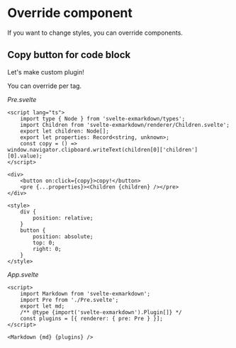 # Override component

If you want to change styles, you can override components.

## Copy button for code block

Let's make custom plugin!

You can override per tag.

_Pre.svelte_

```svelte
<script lang="ts">
	import type { Node } from 'svelte-exmarkdown/types';
	import Children from 'svelte-exmarkdown/renderer/Children.svelte';
	export let children: Node[];
	export let properties: Record<string, unknown>;
	const copy = () => window.navigator.clipboard.writeText(children[0]['children'][0].value);
</script>

<div>
	<button on:click={copy}>copy!</button>
	<pre {...properties}><Children {children} /></pre>
</div>

<style>
	div {
		position: relative;
	}
	button {
		position: absolute;
		top: 0;
		right: 0;
	}
</style>
```

_App.svelte_

```svelte
<script>
	import Markdown from 'svelte-exmarkdown';
	import Pre from './Pre.svelte';
	export let md;
	/** @type {import('svelte-exmarkdown').Plugin[]} */
	const plugins = [{ renderer: { pre: Pre } }];
</script>

<Markdown {md} {plugins} />
```
